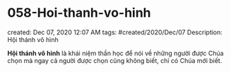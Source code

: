 # 058-Hoi-thanh-vo-hinh

created: Dec 07, 2020 12:07 AM
tags: #created/2020/Dec/07
Description: Hội thánh vô hình

**Hội thánh vô hình** là khái niệm thần học để nói về những người được Chúa chọn mà ngay cả người được chọn cũng không biết, chỉ có Chúa mới biết.